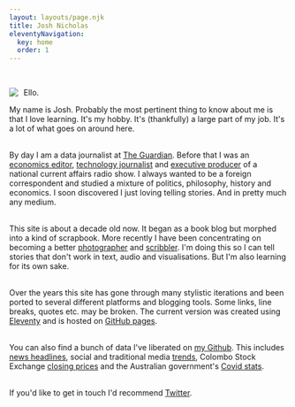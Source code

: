 ```yaml
---
layout: layouts/page.njk
title: Josh Nicholas
eleventyNavigation:
  key: home
  order: 1
---
```


<div style="margin:auto !important; max-width:700px !important;">

<br>

<img src="{{ '/img/about.png' | url }}" style="max-width:150px !important;height:auto !important; float : left !important; margin: 0px 10px 0px 0px !important;"/>Ello.<br>

My name is Josh. Probably the most pertinent thing to know about me is that I love learning. It's my hobby. It's (thankfully) a large part of my job. It's a lot of what goes on around here.<br><br>

By day I am a data journalist at [The Guardian](https://www.theguardian.com/profile/josh-nicholas). Before that I was an [economics editor](https://theconversation.com/speaking-with-law-professor-cass-sunstein-on-why-behavioural-science-is-always-nudging-us-101074), [technology journalist](https://www.businessinsider.com.au/photos-inside-the-library-of-the-future-2015-12) and [executive producer](https://www.thewire.org.au/about/team/alumni/) of a national current affairs radio show. I always wanted to be a foreign correspondent and studied a mixture of politics, philosophy, history and economics. I soon discovered I just loving telling stories. And in pretty much any medium.<br><br>

This site is about a decade old now. It began as a book blog but morphed into a kind of scrapbook. More recently I have been concentrating on becoming a better [photographer](https://joshnicholas.com/photos/) and [scribbler](https://joshnicholas.com/scribbles/). I'm doing this so I can tell stories that don't work in text, audio and visualisations. But I'm also learning for its own sake.<br><br>

Over the years this site has gone through many stylistic iterations and been ported to several different platforms and blogging tools. Some links, line breaks, quotes etc. may be broken. The current version was created using [Eleventy](https://www.11ty.dev/) and is hosted on [GitHub pages](https://github.com/joshnicholas/blog).<br><br>

You can also find a bunch of data I've liberated on [my Github](https://github.com/joshnicholas). This includes [news headlines](https://github.com/joshnicholas/news_headlines), social and traditional media [trends](https://github.com/joshnicholas/trends), Colombo Stock Exchange [closing prices](https://github.com/joshnicholas/cse_scrape) and the Australian government's [Covid stats](https://github.com/joshnicholas/oz-covid-data).<br><br>

If you'd like to get in touch I'd recommend [Twitter](https://twitter.com/joshcnicholas).

